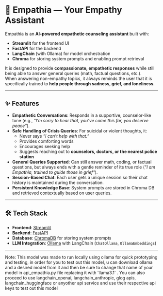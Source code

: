 # 🤗 Empathia — Your Empathy Assistant

Empathia is an **AI-powered empathetic counseling assistant** built with:
- **Streamlit** for the frontend UI
- **FastAPI** for the backend
- **LangChain** (with Ollama) for model orchestration
- **Chroma** for storing system prompts and enabling prompt retrieval

It is designed to provide **compassionate, empathetic responses** while still being able to answer general queries (math, factual questions, etc.).  
When answering non-empathy topics, it always reminds the user that it is specifically trained to **help people through sadness, grief, and loneliness**.

---

## ✨ Features
- **Empathetic Conversations**: Responds in a supportive, counselor-like tone (e.g., *"I’m sorry to hear that, you’ve come this far, you deserve peace"*).
- **Safe Handling of Crisis Queries**: For suicidal or violent thoughts, it:
  - Never says *“I can’t help with that.”*
  - Provides comforting words
  - Encourages seeking help
  - Suggests reaching out to **counselors, doctors, or the nearest police station**
- **General Queries Supported**: Can still answer math, coding, or factual questions, but always ends with a gentle reminder of its true role (*"I am Empathia, trained to guide those in grief"*).
- **Session-Based Chat**: Each user gets a unique session so their chat history is maintained during the conversation.
- **Persistent Knowledge Base**: System prompts are stored in Chroma DB and retrieved contextually based on user queries.

---

## 🛠️ Tech Stack
- **Frontend**: [Streamlit](https://streamlit.io/)  
- **Backend**: [FastAPI](https://fastapi.tiangolo.com/)  
- **Database**: [ChromaDB](https://www.trychroma.com/) for storing system prompts  
- **LLM Integration**: [Ollama](https://ollama.ai/) with LangChain (`ChatOllama`, `OllamaEmbeddings`) 

---

Note: This model was made to run locally using ollama for quick prototyping and testing, in order for you to test out this model, u can download ollama and a desired model from it and then be sure to change that name of your model in api_empathia.py file replacing it with 'llama3.1' . You can also proceed to use langchain_openai, langchain_anthropic, glog apis, langchain_huggingface or anyother api service and use their respective api keys to test out this model
